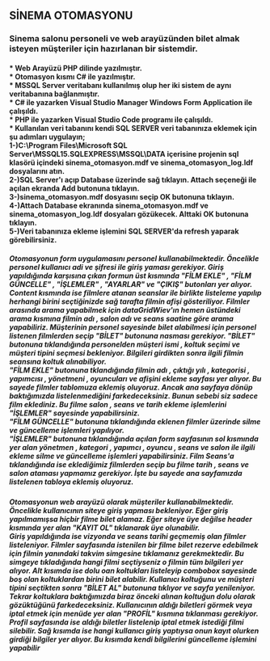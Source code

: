 <!DOCTYPE html>
<html lang="en">
<head>
</head>
<body>
<h2>SİNEMA OTOMASYONU</h2>
<h3>Sinema salonu personeli ve web arayüzünden bilet almak isteyen müşteriler için hazırlanan bir sistemdir.</h3>
<h4>* Web Arayüzü PHP dilinde yazılmıştır. <br>
* Otomasyon kısmı C# ile yazılmıştır. <br>
* MSSQL Server veritabanı kullanılmış olup her iki sistem de aynı veritabanına bağlanmıştır. <br>
* C# ile yazarken Visual Studio Manager Windows Form Application ile çalışıldı. <br>
* PHP ile yazarken Visual Studio Code programı ile çalışıldı. <br>
* Kullanılan veri tabanını kendi SQL SERVER veri tabanınıza eklemek için şu adımları uygulayın; <br>
1-)C:\Program Files\Microsoft SQL Server\MSSQL15.SQLEXPRESS\MSSQL\DATA içerisine projenin sql klasörü içindeki sinema_otomasyon.mdf ve sinema_otomasyon_log.ldf dosyalarını atın. <br>
2-)SQL Server'ı açıp Database üzerinde sağ tıklayın. Attach seçeneği ile açılan ekranda Add butonuna tıklayın. <br>
3-)sinema_otomasyon.mdf dosyasını seçip OK butonuna tıklayın. <br>
4-)Attach Database ekranında sinema_otomasyon.mdf ve sinema_otomasyon_log.ldf dosyaları gözükecek. Alttaki OK butonuna tıklayın. <br>
5-)Veri tabanınıza ekleme işlemini SQL SERVER'da refresh yaparak görebilirsiniz. <br>
</h4>
<h5>
	Otomasyonun form uygulamasını personel kullanabilmektedir. Öncelikle personel kullanıcı adi ve şifresi ile giriş yaması gerekiyor. Giriş yapıldığında karşısına çıkan formun üst kısmında "FİLM EKLE" , "FİLM GÜNCELLE" , "İŞLEMLER" , "AYARLAR" ve "ÇIKIŞ" butonları yer alıyor. <br>
	Content kısmında ise filmlere atanan seanslar ile birlikte listeleme yapılıp herhangi birini seçtiğinizde sağ tarafta filmin afişi gösteriliyor. Filmler arasında arama yapabilmek için dataGridWiev'ın hemen üstündeki arama kısmına filmin adı , salon adı ve seans saatine göre arama yapabiliriz. Müşterinin personel sayesinde bilet alabilmesi için personel listenen filmlerden seçip "BİLET" butonuna nasması gerekiyor. "BİLET" butonuna tıklandığında personelden müşteri ismi , koltuk seçimi ve müşteri tipini seçmesi bekleniyor. Bilgileri girdikten sonra ilgili filmin seansına koltuk alınabiliyor. <br>
	"FİLM EKLE" butonuna tklandığında filmin adı , çıktığı yılı , kategorisi , yapımcısı , yönetmeni , oyuncuları ve afişini ekleme sayfası yer alıyor. Bu sayede filmler tablomuza eklemiş oluyoruz. Ancak ana sayfaya dönüp baktığımızda listelenmediğini farkedeceksiniz. Bunun sebebi siz sadece film eklediniz. Bu filme salon , seans ve tarih ekleme işlemlerini "İŞLEMLER" sayesinde yapabilirsiniz. <br>
	"FİLM GÜNCELLE" butonuna tıklandığında eklenen filmler üzerinde silme ve güncelleme işlemleri yapılıyor. <br>
	"İŞLEMLER" butonuna tıklandığında açılan form sayfasının sol kısmında yer alan yönetmen , kategori , yapımcı , oyuncu , seans ve salon ile ilgili ekleme silme ve güncelleme işlemleri yapabilirsiniz. Film Seans'a tıklandığında ise eklediğimiz filmlerden seçip bu filme tarih , seans ve salon ataması yapmamız gerekiyor. İşte bu sayede ana sayfamızda listelenen tabloya eklemiş oluyoruz. <br>
</h5>
<h5>
	Otomasyonun web arayüzü olarak müşteriler kullanabilmektedir. Öncelikle kullanıcının siteye giriş yapması bekleniyor. Eğer giriş yapılmamışsa hiçbir filme bilet alamaz. Eğer siteye üye değilse header kısmında yer alan "KAYIT OL" tıklanarak üye olunabilir. <br>
	Giriş yapıldığında ise vizyonda ve seans tarihi geçmemiş olan filmler listeleniyor. Filmler sayfasında istenilen bir filme bilet rezerve edebilmek için filmin yanındaki takvim simgesine tıklamanız gerekmektedir. Bu simgeye tıkladığında hangi filmi seçtiyseniz o filmin tüm bilgileri yer alıyor. Alt kısımda ise dolu oan koltukları listeleyip combobox sayesinde boş olan koltuklardan birini bilet alabilir. Kullanıcı koltuğunu ve müşteri tipini seçtikten sonra "BİLET AL" butonuna tıklıyor ve sayfa yenileniyor. Tekrar koltuklara baktığımızda biraz önceki alınan koltuğun dolu olarak gözüktüğünü farkedeceksiniz. Kullanıcının aldığı biletleri görmek veya iptal etmek için menüde yer alan "PROFİL" kısmına tıklanması gerekiyor. Profil sayfasında ise aldığı biletler listelenip iptal etmek istediği filmi silebilir. Sağ kısımda ise hangi kullanıcı giriş yaptıysa onun kayıt olurken girdiği bilgiler yer alıyor. Bu kısımda kendi bilgilerini güncelleme işlemini yapabilir
</h5>



</body>
</html>
